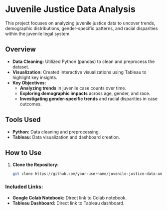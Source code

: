 # Juvenile Justice Data Analysis

This project focuses on analyzing juvenile justice data to uncover trends, demographic distributions, gender-specific patterns, and racial disparities within the juvenile legal system.

## Overview

- **Data Cleaning:** Utilized Python (pandas) to clean and preprocess the dataset.
- **Visualization:** Created interactive visualizations using Tableau to highlight key insights.
- **Key Objectives:**
  - **Analyzing trends** in juvenile case counts over time.
  - **Exploring demographic impacts** across age, gender, and race.
  - **Investigating gender-specific trends** and racial disparities in case outcomes.

## Tools Used

- **Python:** Data cleaning and preprocessing.
- **Tableau:** Data visualization and dashboard creation.

## How to Use

1. **Clone the Repository:**
   ```bash
   git clone https://github.com/your-username/juvenile-justice-data-analysis.git

### **Included Links:**
- **Google Colab Notebook:** Direct link to Colab notebook.
- **Tableau Dashboard:** Direct link to Tableau dashboard.
